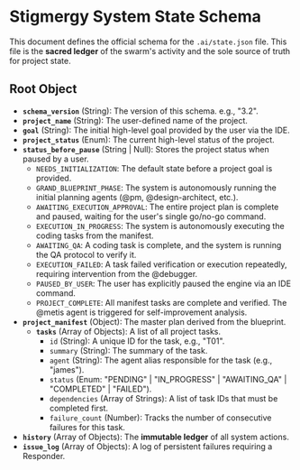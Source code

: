 # Stigmergy System State Schema

This document defines the official schema for the `.ai/state.json` file. This file is the **sacred ledger** of the swarm's activity and the sole source of truth for project state.

## Root Object

- **`schema_version`** (String): The version of this schema. e.g., "3.2".
- **`project_name`** (String): The user-defined name of the project.
- **`goal`** (String): The initial high-level goal provided by the user via the IDE.
- **`project_status`** (Enum): The current high-level status of the project.
- **`status_before_pause`** (String | Null): Stores the project status when paused by a user.
  - `NEEDS_INITIALIZATION`: The default state before a project goal is provided.
  - `GRAND_BLUEPRINT_PHASE`: The system is autonomously running the initial planning agents (@pm, @design-architect, etc.).
  - `AWAITING_EXECUTION_APPROVAL`: The entire project plan is complete and paused, waiting for the user's single go/no-go command.
  - `EXECUTION_IN_PROGRESS`: The system is autonomously executing the coding tasks from the manifest.
  - `AWAITING_QA`: A coding task is complete, and the system is running the QA protocol to verify it.
  - `EXECUTION_FAILED`: A task failed verification or execution repeatedly, requiring intervention from the @debugger.
  - `PAUSED_BY_USER`: The user has explicitly paused the engine via an IDE command.
  - `PROJECT_COMPLETE`: All manifest tasks are complete and verified. The @metis agent is triggered for self-improvement analysis.
- **`project_manifest`** (Object): The master plan derived from the blueprint.
  - **`tasks`** (Array of Objects): A list of all project tasks.
    - `id` (String): A unique ID for the task, e.g., "T01".
    - `summary` (String): The summary of the task.
    - `agent` (String): The agent alias responsible for the task (e.g., "james").
    - `status` (Enum: "PENDING" | "IN_PROGRESS" | "AWAITING_QA" | "COMPLETED" | "FAILED").
    - `dependencies` (Array of Strings): A list of task IDs that must be completed first.
    - `failure_count` (Number): Tracks the number of consecutive failures for this task.
- **`history`** (Array of Objects): The **immutable ledger** of all system actions.
- **`issue_log`** (Array of Objects): A log of persistent failures requiring a Responder.
